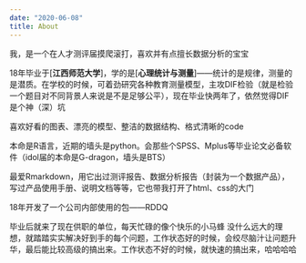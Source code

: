 ```yaml
---
date: "2020-06-08"
title: About
---
```


我，是一个在人才测评届摸爬滚打，喜欢并有点擅长数据分析的宝宝

18年毕业于[**江西师范大学**]，学的是[**心理统计与测量**]——统计的是规律，测量的是潜质。在学校的时候，可着劲研究各种教育测量模型，主攻DIF检验（就是检验一个题目对不同背景人来说是不是足够公平），现在毕业快两年了，依然觉得DIF是个神（深）坑

喜欢好看的图表、漂亮的模型、整洁的数据结构、格式清晰的code

本命是R语言，近期的墙头是python。会那些个SPSS、Mplus等毕业论文必备软件（idol届的本命是<span class="label label-warning">G-dragon</span>，墙头是<span class="label label-warning">BTS</span>）

最爱<span class="label label-success">Rmarkdown</span>，用它出过测评报告、数据分析报告（封装为一个数据产品），写过产品使用手册、说明文档等等，它也带我打开了html、css的大门

18年开发了一个公司内部使用的包——<span class="label label-success">RDDQ</span>

毕业后就来了现在供职的单位，每天忙碌的像个快乐的小马蜂
没什么远大的理想，就踏踏实实解决好到手的每个问题，工作状态好的时候，会绞尽脑汁让问题升华，最后能比较高级的搞出来。工作状态不好的时候，就快速的搞出来，哈哈哈哈

